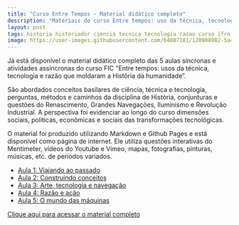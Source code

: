 ```yaml
---
title: "Curso Entre Tempos - Material didático completo"
description: "Materiais do curso Entre tempos: uso da técnica, tecnologia e razão que moldaram a História da humanidade"
layout: post
tags: historia historiador ciencia tecnica tecnologia razao curso ifrn history fic detetive metodo cientifico ideia
image: https://user-images.githubusercontent.com/64807181/120908982-5a4df180-c646-11eb-963e-85330716e3ca.png
---
```


Já está disponível o material didático completo das 5 aulas síncronas e atividades assíncronas do curso FIC "Entre tempos: usos da técnica, tecnologia e razão que moldaram a História da humanidade”.

São abordados conceitos basilares de ciência, técnica e tecnologia, perguntas, métodos e caminhos da disciplina de História, conjunturas e questões do Renascimento, Grandes Navegações, Iluminismo e Revolução Industrial. A perspectiva foi evidenciar ao longo do curso dimensões sociais, políticas, econômicas e sociais das transformações tecnológicas. 

O material foi produzido utilizando Markdown e Github Pages e está disponível como página de internet. Ele utiliza questões interativas do Mentimeter, vídeos do Youtube e Vimeo, mapas, fotografias, pinturas, músicas, etc. de períodos variados.

- [Aula 1: Viajando ao passado](https://0jonjo.github.io/_pages/viajando-passado/)
- [Aula 2: Construindo conceitos](https://0jonjo.github.io/_pages/construindo-conceitos/)
- [Aula 3:  Arte, tecnologia e navegação](https://0jonjo.github.io/_pages/arte-tecnologia-navegacao/)
- [Aula 4:  Razão e ação](https://0jonjo.github.io/_pages/razao-e-acao/)
- [Aula 5:  O mundo das máquinas](https://0jonjo.github.io/_pages/mundo-maquina/)

[Clique aqui para acessar o material completo](https://0jonjo.github.io/_pages/entre-tempos/)
